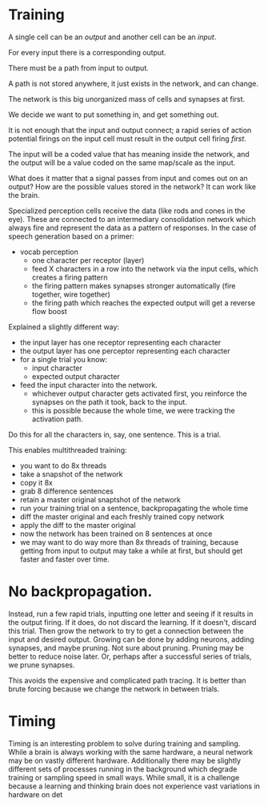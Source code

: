 # Training

A single cell can be an *output* and another cell can be an *input*.

For every input there is a corresponding output.

There must be a path from input to output.

A path is not stored anywhere, it just exists in the network, and can change.

The network is this big unorganized mass of cells and synapses at first.

We decide we want to put something in, and get something out.

It is not enough that the input and output connect; a rapid series of action potential firings
on the input cell must result in the output cell firing *first*.

The input will be a coded value that has meaning inside the network, and the output will be
a value coded on the same map/scale as the input.

What does it matter that a signal passes from input and comes out on an output? How are the
possible values stored in the network? It can work like the brain.

Specialized perception cells receive the data (like rods and cones in the eye). These are connected
to an intermediary consolidation network which always fire and represent the data as a pattern
of responses. In the case of speech generation based on a primer:
- vocab perception
    - one character per receptor (layer)
    - feed X characters in a row into the network via the input cells, which creates a firing pattern
    - the firing pattern makes synapses stronger automatically (fire together, wire together)
    - the firing path which reaches the expected output will get a reverse flow boost

Explained a slightly different way:
- the input layer has one receptor representing each character
- the output layer has one perceptor representing each character
- for a single trial you know:
    - input character
    - expected output character
- feed the input character into the network.
    - whichever output character gets activated first, you reinforce the synapses on
    the path it took, back to the input.
    - this is possible because the whole time, we were tracking the activation path.

Do this for all the characters in, say, one sentence. This is a trial.

This enables multithreaded training:
- you want to do 8x threads
- take a snapshot of the network
- copy it 8x
- grab 8 difference sentences
- retain a master original snaptshot of the network
- run your training trial on a sentence, backpropagating the whole time
- diff the master original and each freshly trained copy network
- apply the diff to the master original
- now the network has been trained on 8 sentences at once
- we may want to do way more than 8x threads of training, because getting from input to output
may take a while at first, but should get faster and faster over time.

# No backpropagation.

Instead, run a few rapid trials, inputting one letter and seeing if it results in the output firing. If it does, do not discard the learning. If it doesn't, discard this trial. Then grow the network to try to get a connection between the input and desired output. Growing can be done by adding neurons, adding synapses, and maybe pruning. Not sure about pruning. Pruning may be better to reduce noise later. Or, perhaps after a successful series of trials, we prune synapses.

This avoids the expensive and complicated path tracing. It is better than brute forcing because we change the network in between trials.

# Timing

Timing is an interesting problem to solve during training and sampling. While a brain is always
working with the same hardware, a neural network may be on vastly different hardware. Additionally
there may be slightly different sets of processes running in the background which degrade training
or sampling speed in small ways. While small, it is a challenge because a learning and thinking
brain does not experience vast variations in hardware on det
